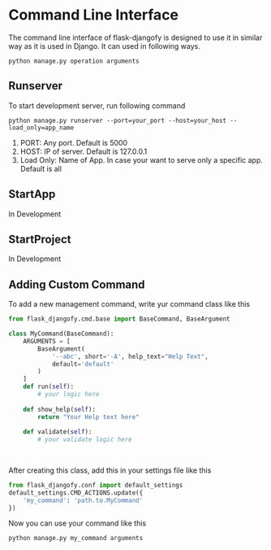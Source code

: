 # Command Line Interface

The command line interface of flask-djangofy is designed to use it in similar way as it is used in Django. It can used in following ways.

```python manage.py operation arguments```


## Runserver
To start development server, run following command

```python manage.py runserver --port=your_port --host=your_host --load_only=app_name```
 
1. PORT: Any port. Default is 5000
2. HOST: IP of server. Default is 127.0.0.1
3. Load Only: Name of App. In case your want to serve only a specific app. Default is all


## StartApp
In Development


## StartProject
In Development


## Adding Custom Command
To add a new management command, write yur command class like this

```python
from flask_djangofy.cmd.base import BaseCommand, BaseArgument

class MyCommand(BaseCommand):
    ARGUMENTS = [
        BaseArgument(
            '--abc', short='-A', help_text="Help Text",
            default='default'
        )
    ]
    def run(self):
        # your logic here
    
    def show_help(self):
        return "Your Help text here"
        
    def validate(self):
        # your validate logic here
    
    
```

After creating this class, add this in your settings file like this


```python
from flask_djangofy.conf import default_settings
default_settings.CMD_ACTIONS.update({
    'my_command': 'path.to.MyCommand'
})

```

Now you can use your command like this

```python manage.py my_command arguments```